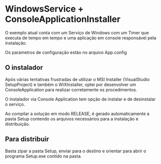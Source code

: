 # WindowsService + ConsoleApplicationInstaller

O exemplo atual conta com um Serviço de Windows com um Timer que executa de tempo em tempo e uma aplicação em console responsável pela instalação.

Os parametros de configuração estão no arquivo App.config

## O instalador
Após várias tentativas frustradas de utilizar o MSI Installer (VisualStudio SetupProject) e também o WiXInstaller, optei por desenvolver um ConsoleApplication para realizar corretamente os procedimentos.

O instalador via Console Application tem opção de instalar e de desinstalar o serviço.

Ao compilar a solução em modo RELEASE, é gerado automaticamente a pasta Setup contendo os arquivos necessários para a instalação e distribuição.

## Para distribuir
Basta zipar a pasta Setup, enviar para o destino e orientar para abrir o programa Setup.exe contido na pasta.
